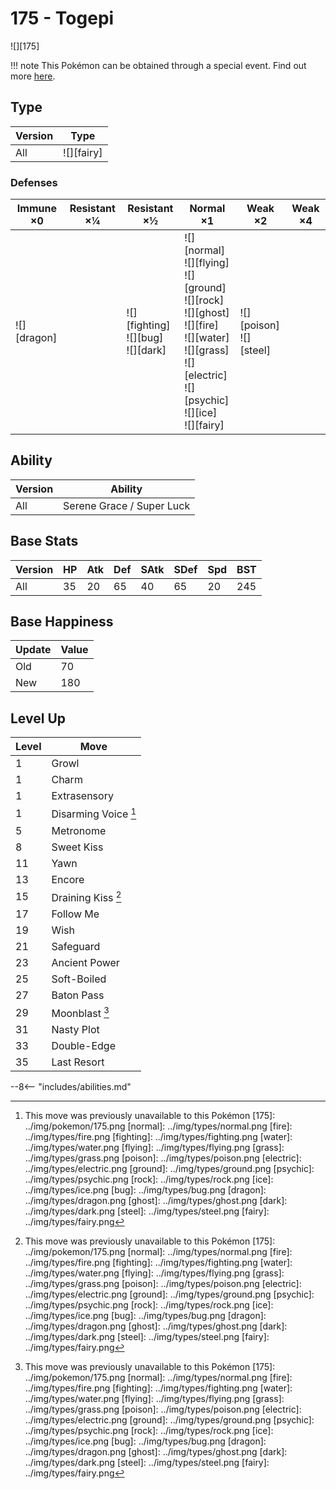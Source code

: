 # 175 - Togepi
![][175]

!!! note
    This Pokémon can be obtained through a special event. Find out more [here](../../special_events/#baby-pokemon-egg-gift).

## Type

Version | Type
---     | ---
All     | ![][fairy]

### Defenses

Immune ×0       | Resistant ×¼ | Resistant ×½                               | Normal ×1                                                                                                                                                                    | Weak ×2                       | Weak ×4
---             | ---          | ---                                        | ---                                                                                                                                                                          | ---                           | ---
![][dragon]<br> | &nbsp;       | ![][fighting]<br>![][bug]<br>![][dark]<br> | ![][normal]<br>![][flying]<br>![][ground]<br>![][rock]<br>![][ghost]<br>![][fire]<br>![][water]<br>![][grass]<br>![][electric]<br>![][psychic]<br>![][ice]<br>![][fairy]<br> | ![][poison]<br>![][steel]<br> | &nbsp;

## Ability

Version | Ability
---     | ---
All     | Serene Grace / Super Luck

## Base Stats

Version | HP  | Atk | Def | SAtk | SDef | Spd | BST
---     | --- | --- | --- | ---  | ---  | --- | ---
All     | 35  | 20  | 65  | 40   | 65   | 20  | 245

## Base Happiness

Update | Value
---    | ---
Old    | 70
New    | 180

## Level Up

Level | Move
---   | ---
1     | Growl
1     | Charm
1     | Extrasensory
1     | Disarming Voice [^1]
5     | Metronome
8     | Sweet Kiss
11    | Yawn
13    | Encore
15    | Draining Kiss [^1]
17    | Follow Me
19    | Wish
21    | Safeguard
23    | Ancient Power
25    | Soft-Boiled
27    | Baton Pass
29    | Moonblast [^1]
31    | Nasty Plot
33    | Double-Edge
35    | Last Resort


--8<-- "includes/abilities.md"

[^1]: This move was previously unavailable to this Pokémon
[175]: ../img/pokemon/175.png
[normal]: ../img/types/normal.png
[fire]: ../img/types/fire.png
[fighting]: ../img/types/fighting.png
[water]: ../img/types/water.png
[flying]: ../img/types/flying.png
[grass]: ../img/types/grass.png
[poison]: ../img/types/poison.png
[electric]: ../img/types/electric.png
[ground]: ../img/types/ground.png
[psychic]: ../img/types/psychic.png
[rock]: ../img/types/rock.png
[ice]: ../img/types/ice.png
[bug]: ../img/types/bug.png
[dragon]: ../img/types/dragon.png
[ghost]: ../img/types/ghost.png
[dark]: ../img/types/dark.png
[steel]: ../img/types/steel.png
[fairy]: ../img/types/fairy.png
